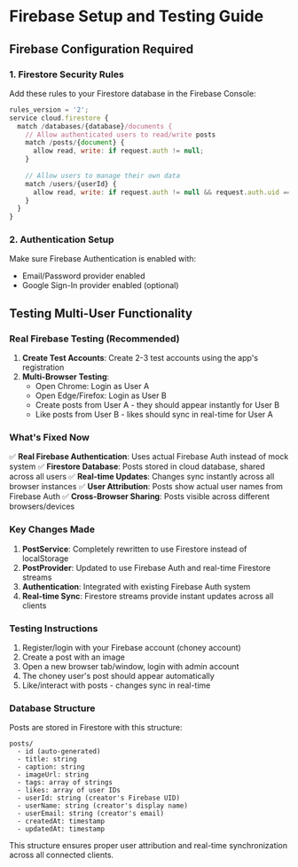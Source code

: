 # Firebase Setup and Testing Guide

## Firebase Configuration Required

### 1. Firestore Security Rules
Add these rules to your Firestore database in the Firebase Console:

```javascript
rules_version = '2';
service cloud.firestore {
  match /databases/{database}/documents {
    // Allow authenticated users to read/write posts
    match /posts/{document} {
      allow read, write: if request.auth != null;
    }
    
    // Allow users to manage their own data
    match /users/{userId} {
      allow read, write: if request.auth != null && request.auth.uid == userId;
    }
  }
}
```

### 2. Authentication Setup
Make sure Firebase Authentication is enabled with:
- Email/Password provider enabled
- Google Sign-In provider enabled (optional)

## Testing Multi-User Functionality

### Real Firebase Testing (Recommended)
1. **Create Test Accounts**: Create 2-3 test accounts using the app's registration
2. **Multi-Browser Testing**: 
   - Open Chrome: Login as User A
   - Open Edge/Firefox: Login as User B
   - Create posts from User A - they should appear instantly for User B
   - Like posts from User B - likes should sync in real-time for User A

### What's Fixed Now
✅ **Real Firebase Authentication**: Uses actual Firebase Auth instead of mock system
✅ **Firestore Database**: Posts stored in cloud database, shared across all users
✅ **Real-time Updates**: Changes sync instantly across all browser instances
✅ **User Attribution**: Posts show actual user names from Firebase Auth
✅ **Cross-Browser Sharing**: Posts visible across different browsers/devices

### Key Changes Made
1. **PostService**: Completely rewritten to use Firestore instead of localStorage
2. **PostProvider**: Updated to use Firebase Auth and real-time Firestore streams
3. **Authentication**: Integrated with existing Firebase Auth system
4. **Real-time Sync**: Firestore streams provide instant updates across all clients

### Testing Instructions
1. Register/login with your Firebase account (choney account)
2. Create a post with an image
3. Open a new browser tab/window, login with admin account
4. The choney user's post should appear automatically
5. Like/interact with posts - changes sync in real-time

### Database Structure
Posts are stored in Firestore with this structure:
```
posts/
  - id (auto-generated)
  - title: string
  - caption: string
  - imageUrl: string
  - tags: array of strings
  - likes: array of user IDs
  - userId: string (creator's Firebase UID)
  - userName: string (creator's display name)
  - userEmail: string (creator's email)
  - createdAt: timestamp
  - updatedAt: timestamp
```

This structure ensures proper user attribution and real-time synchronization across all connected clients.